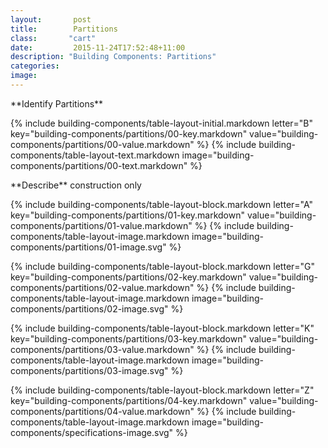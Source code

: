 ```yaml
---
layout:       post
title:        Partitions
class:       "cart"
date:         2015-11-24T17:52:48+11:00
description: "Building Components: Partitions"
categories:      
image:        
---
```

<dl>

<div markdown="1" class="building-components-title">
<span class="transform-to-uppercase">**Identify Partitions**</span>
</div>

{% include building-components/table-layout-initial.markdown letter="B" key="building-components/partitions/00-key.markdown" value="building-components/partitions/00-value.markdown" %}
{% include building-components/table-layout-text.markdown image="building-components/partitions/00-text.markdown" %}

<div markdown="1" class="building-components-title">
<span class="transform-to-uppercase">**Describe** construction only</span>
</div>

{% include building-components/table-layout-block.markdown letter="A" key="building-components/partitions/01-key.markdown" value="building-components/partitions/01-value.markdown" %}
{% include building-components/table-layout-image.markdown image="building-components/partitions/01-image.svg" %}

{% include building-components/table-layout-block.markdown letter="G" key="building-components/partitions/02-key.markdown" value="building-components/partitions/02-value.markdown"  %}
{% include building-components/table-layout-image.markdown image="building-components/partitions/02-image.svg" %}

{% include building-components/table-layout-block.markdown letter="K" key="building-components/partitions/03-key.markdown" value="building-components/partitions/03-value.markdown"  %}
{% include building-components/table-layout-image.markdown image="building-components/partitions/03-image.svg" %}

{% include building-components/table-layout-block.markdown letter="Z" key="building-components/partitions/04-key.markdown" value="building-components/partitions/04-value.markdown"  %}
{% include building-components/table-layout-image.markdown image="building-components/specifications-image.svg" %}

</dl>